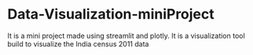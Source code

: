 # Data-Visualization-miniProject
It is a mini project made using streamlit and plotly.
It is a visualization tool build to visualize the India census 2011 data
